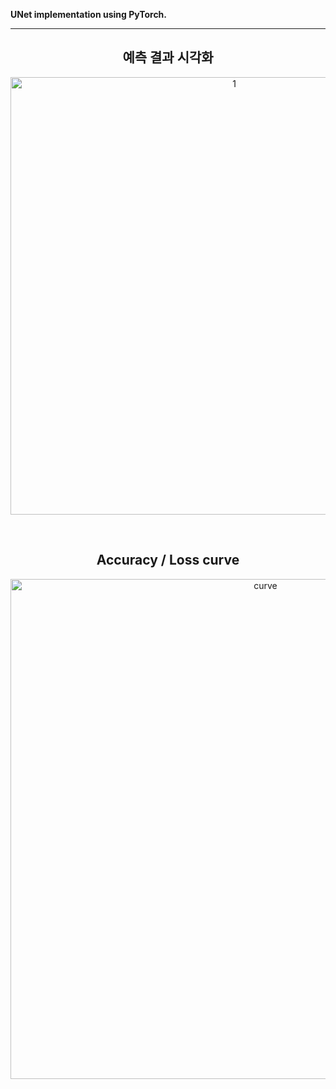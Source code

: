 **UNet implementation using PyTorch.**

---

<h2 align="center"> 예측 결과 시각화</h2>

<p align="center">
<img width="700" alt="1" src="https://user-images.githubusercontent.com/63924704/157842784-753542df-c504-40df-9fef-2f68e11460e6.png">
</p>

</br>


<h2 align="center"> Accuracy / Loss curve</h2>
<p align="center">
<img width="800" alt="curve" src="https://user-images.githubusercontent.com/63924704/157844757-e9e6cd81-ceb8-4457-83d3-2fff2619e72e.png">
</p>
